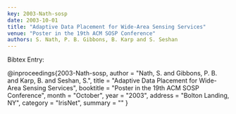 ```yaml
---
key: 2003-Nath-sosp
date: 2003-10-01
title: "Adaptive Data Placement for Wide-Area Sensing Services"
venue: "Poster in the 19th ACM SOSP Conference"
authors: S. Nath, P. B. Gibbons, B. Karp and S. Seshan
---
```


Bibtex Entry:

@inproceedings{2003-Nath-sosp,
    author = "Nath, S. and Gibbons, P. B. and Karp, B. and Seshan, S.",
    title = "Adaptive Data Placement for Wide-Area Sensing Services",
    booktitle = "Poster in the 19th ACM SOSP Conference",
    month = "October",
    year = "2003",
    address = "Bolton Landing, NY",
    category = "IrisNet",
    summary = ""
}

